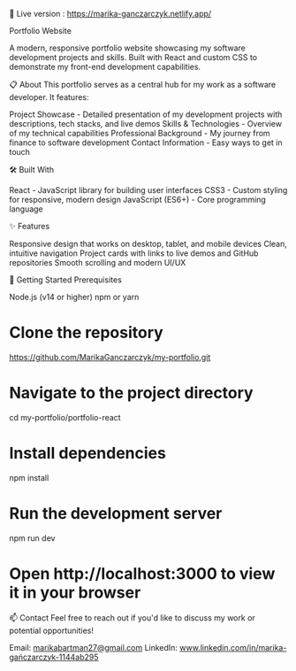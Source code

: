🔗  Live version : https://marika-ganczarczyk.netlify.app/



Portfolio Website

A modern, responsive portfolio website showcasing my software development projects and skills. Built with React and custom CSS to demonstrate my front-end development capabilities.

📋 About
This portfolio serves as a central hub for my work as a software developer. It features:

Project Showcase - Detailed presentation of my development projects with descriptions, tech stacks, and live demos
Skills & Technologies - Overview of my technical capabilities
Professional Background - My journey from finance to software development
Contact Information - Easy ways to get in touch

🛠️ Built With

React - JavaScript library for building user interfaces
CSS3 - Custom styling for responsive, modern design
JavaScript (ES6+) - Core programming language

✨ Features

Responsive design that works on desktop, tablet, and mobile devices
Clean, intuitive navigation
Project cards with links to live demos and GitHub repositories
Smooth scrolling and modern UI/UX


🚀 Getting Started
Prerequisites

Node.js (v14 or higher)
npm or yarn


# Clone the repository
https://github.com/MarikaGanczarczyk/my-portfolio.git

# Navigate to the project directory
cd my-portfolio/portfolio-react

# Install dependencies
npm install

# Run the development server
npm run dev

# Open http://localhost:3000 to view it in your browser



📫 Contact
Feel free to reach out if you'd like to discuss my work or potential opportunities!

Email: marikabartman27@gmail.com
LinkedIn: www.linkedin.com/in/marika-gańczarczyk-1144ab295



